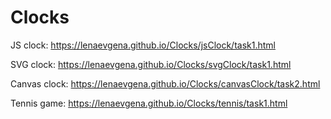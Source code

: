 # Clocks
JS clock:  https://lenaevgena.github.io/Clocks/jsClock/task1.html

SVG clock:  https://lenaevgena.github.io/Clocks/svgClock/task1.html

Canvas clock:  https://lenaevgena.github.io/Clocks/canvasClock/task2.html

Tennis game: https://lenaevgena.github.io/Clocks/tennis/task1.html
